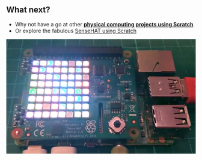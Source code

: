 ## What next?

- Why not have a go at other **[physical computing projects using Scratch](https://projects.raspberrypi.org/en/projects?software%5B%5D=scratch&hardware%5B%5D=electronic-components)**
- Or explore the fabulous [SenseHAT using Scratch](https://projects.raspberrypi.org/en/projects?software%5B%5D=scratch&hardware%5B%5D=sense-hat)

![Sense hat](images/whatNext_senseHat.png)